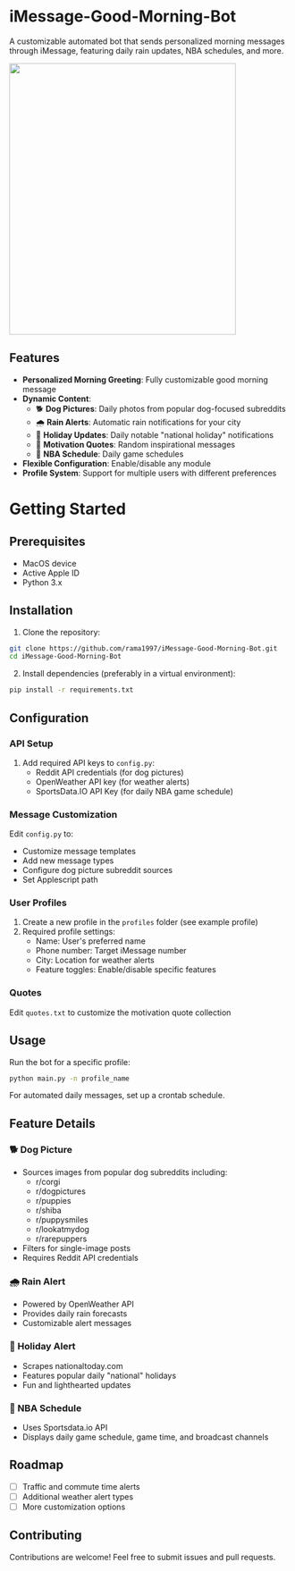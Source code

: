 # iMessage-Good-Morning-Bot
A customizable automated bot that sends personalized morning messages through iMessage, featuring daily rain updates, NBA schedules, and more.

<img src="https://i.imgur.com/EDDUyPo.png" width="405" height="486" />

## Features
- **Personalized Morning Greeting**: Fully customizable good morning message
- **Dynamic Content**:
  - 🐕 **Dog Pictures**: Daily photos from popular dog-focused subreddits
  - 🌧️ **Rain Alerts**: Automatic rain notifications for your city
  - 🎉 **Holiday Updates**: Daily notable "national holiday" notifications
  - 💪 **Motivation Quotes**: Random inspirational messages
  - 🏀 **NBA Schedule**: Daily game schedules
- **Flexible Configuration**: Enable/disable any module
- **Profile System**: Support for multiple users with different preferences

# Getting Started

## Prerequisites
- MacOS device
- Active Apple ID
- Python 3.x

## Installation

1. Clone the repository:
```bash
git clone https://github.com/rama1997/iMessage-Good-Morning-Bot.git
cd iMessage-Good-Morning-Bot
```

2. Install dependencies (preferably in a virtual environment):
```bash
pip install -r requirements.txt
```

## Configuration

### API Setup

1. Add required API keys to `config.py`:
   - Reddit API credentials (for dog pictures)
   - OpenWeather API key (for weather alerts)
   - SportsData.IO API Key (for daily NBA game schedule)

### Message Customization

Edit `config.py` to:

- Customize message templates
- Add new message types
- Configure dog picture subreddit sources
- Set Applescript path

### User Profiles

1. Create a new profile in the `profiles` folder (see example profile)
2. Required profile settings:
   - Name: User's preferred name
   - Phone number: Target iMessage number
   - City: Location for weather alerts
   - Feature toggles: Enable/disable specific features

### Quotes

Edit `quotes.txt` to customize the motivation quote collection

## Usage

Run the bot for a specific profile:

```bash
python main.py -n profile_name
```

For automated daily messages, set up a crontab schedule.

## Feature Details

### 🐕 Dog Picture

- Sources images from popular dog subreddits including:
  - r/corgi
  - r/dogpictures
  - r/puppies
  - r/shiba
  - r/puppysmiles
  - r/lookatmydog
  - r/rarepuppers
- Filters for single-image posts
- Requires Reddit API credentials

### 🌧️ Rain Alert

- Powered by OpenWeather API
- Provides daily rain forecasts
- Customizable alert messages

### 🎉 Holiday Alert

- Scrapes nationaltoday.com
- Features popular daily "national" holidays
- Fun and lighthearted updates

### 🏀 NBA Schedule

- Uses Sportsdata.io API
- Displays daily game schedule, game time, and broadcast channels

## Roadmap

- [ ] Traffic and commute time alerts
- [ ] Additional weather alert types
- [ ] More customization options

## Contributing

Contributions are welcome! Feel free to submit issues and pull requests.
